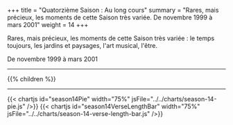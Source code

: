 +++
title = "Quatorzième Saison : Au long cours"
summary = "Rares, mais précieux, les moments de cette Saison très variée. De novembre 1999 à mars 2001"
weight = 14
+++

Rares, mais précieux, les moments de cette Saison très variée : le temps toujours, les jardins et paysages, l'art musical, l'être.

De novembre 1999 à mars 2001

---
{{% children  %}}

---
{{< chartjs id="season14Pie" width="75%" jsFile="../../charts/season-14-pie.js" />}}
{{< chartjs id="season14VerseLengthBar" width="75%" jsFile="../../charts/season-14-verse-length-bar.js" />}}
